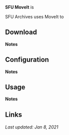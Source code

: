 **SFU MoveIt** is

SFU Archives uses MoveIt to


## Download

**Notes**

## Configuration

**Notes**

## Usage

**Notes**

## Links


###### Last updated: Jan 8, 2021
